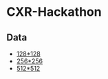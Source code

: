 # CXR-Hackathon

## Data

* [128*128](https://pandora.infn.it/public/99eb15)
* [256*256](https://pandora.infn.it/public/f541c5)
* [512*512](https://pandora.infn.it/public/7dbb7d)
